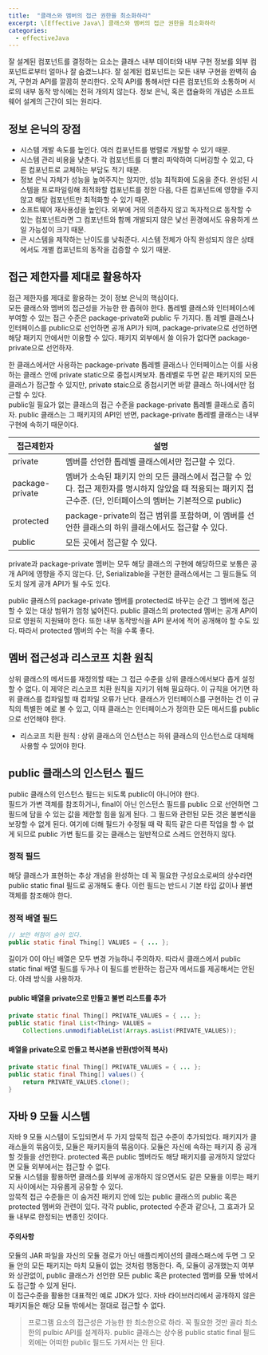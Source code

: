```yaml
---
title:  "클래스와 멤버의 접근 권한을 최소화하라"
excerpt: \[Effective Java\] 클래스와 멤버의 접근 권한을 최소화하라
categories:
  - effectiveJava
---
```


잘 설계된 컴포넌트를 결정하는 요소는 클래스 내부 데이터와 내부 구현 정보를 외부 컴포넌트로부터 얼마나 잘 숨겼느냐다. 잘 설계된 컴포넌트는 모든 내부 구현을 완벽히 숨겨, 구현과 API를 깔끔히 분리한다. 오직 API를 통해서만 다른 컴포넌트와 소통하며 서로의 내부 동작 방식에는 전혀 개의치 않는다. 정보 은닉, 혹은 캡슐화의 개념은 소프트웨어 설계의 근간이 되는 원리다.

## 정보 은닉의 장점
- 시스템 개발 속도를 높인다. 여러 컴포넌트를 병렬로 개발할 수 있기 때문.
- 시스템 관리 비용을 낮춘다. 각 컴포넌트를 더 빨리 파악하여 디버깅할 수 있고, 다른 컴포넌트로 교체하는 부담도 적기 때문.
- 정보 은닉 자체가 성능을 높여주지는 않지만, 성능 최적화에 도움을 준다. 완성된 시스템을 프로파일링해 최적화할 컴포넌트를 정한 다음, 다른 컴포넌트에 영향을 주지 않고 해당 컴포넌트만 최적화할 수 있기 때문.
- 소프트웨어 재사용성을 높인다. 외부에 거의 의존하지 않고 독자적으로 동작할 수 있는 컴포넌트라면 그 컴포넌트와 함께 개발되지 않은 낯선 환경에서도 유용하게 쓰일 가능성이 크기 때문.
- 큰 시스템을 제작하는 난이도를 낮춰준다. 시스템 전체가 아직 완성되지 않은 상태에서도 개별 컴포넌트의 동작을 검증할 수 있기 때문.


## 접근 제한자를 제대로 활용하자
접근 제한자를 제대로 활용하는 것이 정보 은닉의 핵심이다.  
모든 클래스와 멤버의 접근성을 가능한 한 좁혀야 한다. 톱레벨 클래스와 인터페이스에 부여할 수 있는 접근 수준은 package-private와 public 두 가지다. 톱 레벨 클래스나 인터페이스를 public으로 선언하면 공개 API가 되며, package-private으로 선언하면 해당 패키지 안에서만 이용할 수 있다. 패키지 외부에서 쓸 이유가 없다면 package-private으로 선언하자.  

한 클래스에서만 사용하는 package-private 톱레벨 클래스나 인터페이스는 이를 사용하는 클래스 안에 private static으로 중첩시켜보자. 톱레벨로 두면 같은 패키지의 모든 클래스가 접근할 수 있지만, private staic으로 중첩시키면 바깥 클래스 하나에서만 접근할 수 있다.  
public일 필요가 없는 클래스의 접근 수준을 package-private 톱레벨 클래스로 좁히자. public 클래스는 그 패키지의 API인 반면, package-private 톱레벨 클래스는 내부 구현에 속하기 때문이다.

  
접근제한자 | 설명
---- | ---- 
private | 멤버를 선언한 톱레벨 클래스에서만 접근할 수 있다.
package-private | 멤버가 소속된 패키지 안의 모든 클래스에서 접근할 수 있다. 접근 제한자를 명시하지 않았을 때 적용되는 패키지 접근수준. (단, 인터페이스의 멤버는 기본적으로 public)
protected | package-private의 접근 범위를 포함하며, 이 멤버를 선언한 클래스의 하위 클래스에서도 접근할 수 있다.
public | 모든 곳에서 접근할 수 있다.
  

private과 package-private 멤버는 모두 해당 클래스의 구현에 해당하므로 보통은 공개 API에 영향을 주지 않는다. 단, Serializable을 구현한 클래스에서는 그 필드들도 의도치 않게 공개 API가 될 수도 있다.

public 클래스의 package-private 멤버를 protected로 바꾸는 순간 그 멤버에 접근할 수 있는 대상 범위가 엄청 넓어진다. public 클래스의 protected 멤버는 공개 API이므로 영원히 지원돼야 한다. 또한 내부 동작방식을 API 문서에 적어 공개해야 할 수도 있다. 따라서 protected 멤버의 수는 적을 수록 좋다.

## 멤버 접근성과 리스코프 치환 원칙
상위 클래스의 메서드를 재정의할 때는 그 접근 수준을 상위 클래스에서보다 좁게 설정할 수 없다. 이 제약은 리스코프 치환 원칙을 지키기 위해 필요하다. 이 규칙을 어기면 하위 클래스를 컴파일할 때 컴파일 오류가 난다. 클래스가 인터페이스를 구현하는 건 이 규칙의 특별한 예로 볼 수 있고, 이때 클래스는 인터페이스가 정의한 모든 메서드를 public으로 선언해야 한다.

- 리스코프 치환 원칙 : 상위 클래스의 인스턴스는 하위 클래스의 인스턴스로 대체해 사용할 수 있어야 한다.

## public 클래스의 인스턴스 필드
public 클래스의 인스턴스 필드는 되도록 public이 아니어야 한다.  
필드가 가변 객체를 참조하거나, final이 아닌 인스턴스 필드를 public 으로 선언하면 그 필드에 담을 수 있는 값을 제한할 힘을 잃게 된다. 그 필드와 관련된 모든 것은 불변식을 보장할 수 없게 된다. 여기에 더해 필드가 수정될 때 락 획득 같은 다른 작업을 할 수 없게 되므로 public 가변 필드를 갖는 클래스는 일반적으로 스레드 안전하지 않다.

### 정적 필드
해당 클래스가 표현하는 추상 개념을 완성하는 데 꼭 필요한 구성요소로써의 상수라면 public static final 필드로 공개해도 좋다. 이런 필드는 반드시 기본 타입 값이나 불변 객체를 참조해야 한다.

### 정적 배열 필드
  
```java
// 보안 허점이 숨어 있다.
public static final Thing[] VALUES = { ... };
```  

길이가 0이 아닌 배열은 모두 변경 가능하니 주의하자. 따라서 클래스에서 public static final 배열 필드를 두거나 이 필드를 반환하는 접근자 메서드를 제공해서는 안된다. 아래 방식을 사용하자.

#### public 배열을 private으로 만들고 불변 리스트를 추가
  
```java
private static final Thing[] PRIVATE_VALUES = { ... };
public static final List<Thing> VALUES = 
    Collections.unmodifiableList(Arrays.asList(PRIVATE_VALUES));
```  

#### 배열을 private으로 만들고 복사본을 반환(방어적 복사)
  
```java
private static final Thing[] PRIVATE_VALUES = { ... };
public static final Thing[] values() {
    return PRIVATE_VALUES.clone();
}
```  

## 자바 9 모듈 시스템
자바 9 모듈 시스템이 도입되면서 두 가지 암묵적 접근 수준이 추가되었다. 패키지가 클래스들의 묶음이듯, 모듈은 패키지들의 묶음이다. 모듈은 자신에 속하는 패키지 중 공개할 것들을 선언한다. protected 혹은 public 멤버라도 해당 패키지를 공개하지 않았다면 모듈 외부에서는 접근할 수 없다.  
모듈 시스템을 활용하면 클래스를 외부에 공개하지 않으면서도 같은 모듈을 이루는 패키지 사이에서는 자유롭게 공유할 수 있다.  
암묵적 접근 수준들은 이 숨겨진 패키지 안에 있는 public 클래스의 public 혹은 protected 멤버와 관련이 있다. 각각 public, protected 수준과 같으나, 그 효과가 모듈 내부로 한정되는 변종인 것이다.  

#### 주의사항
모듈의 JAR 파일을 자신의 모듈 경로가 아닌 애플리케이션의 클래스패스에 두면 그 모듈 안의 모든 패키지는 마치 모듈이 없는 것처럼 행동한다. 즉, 모듈이 공개했는지 여부와 상관없이, public 클래스가 선언한 모든 public 혹은 protected 멤버를 모듈 밖에서도 접근할 수 있게 된다.  
이 접근수준을 활용한 대표적인 예로 JDK가 있다. 자바 라이브러리에서 공개하지 않은 패키지들은 해당 모듈 밖에서는 절대로 접근할 수 없다.

> 프로그램 요소의 접근성은 가능한 한 최소한으로 하라. 꼭 필요한 것만 골라 최소한의 pulbic API를 설계하자. public 클래스는 상수용 public static final 필드 외에는 어떠한 public 필드도 가져서는 안 된다.